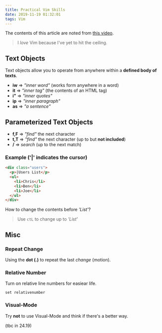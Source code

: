 ```yaml
---
title: Practical Vim Skills
date: 2019-11-19 01:32:01
tags: Vim
---
```


The contents of this article are noted from [this video](https://www.youtube.com/watch?v=wlR5gYd6um0&t=603s).

> I _love_ Vim because I've yet to hit the ceiling.

## Text Objects

Text objects allow you to operate from anywhere within a **defined body of texts**.

- **iw** => _"inner word"_ (works form anywhere in a word)
- **it** => _"inner tag"_ (the contents of an HTML tag)
- **i"** => _"inner quotes"_
- **ip** => _"inner paragraph"_
- **as** => _"a sentence"_

## Parameterized Text Objects

- **f,F** => _"find"_ the next character
- **t,T** => _"find"_ the next character (up to but **not included**)
- **/** => _search_ (up to the next match)

### Example ('|' indicates the cursor)

```html
<div class="users">
  <p>|Users List</p>
  <ul>
    <li>Chris</li>
    <li>Ben</li>
    <li>Joe</li>
  </ul>
</div>
```

How to change the contents before _'List'_?

> Use `ctL` to change up to _'List'_

## Misc

### Repeat Change

Using the **dot (.)** to repeat the last _change_ (motion).

### Relative Number

Turn on relative line numbers for easiear life.

```shell
set relativenumber
```

### Visual-Mode

Try **not** to use Visual-Mode and think if there's a better way.

(tbc in 24.19)
